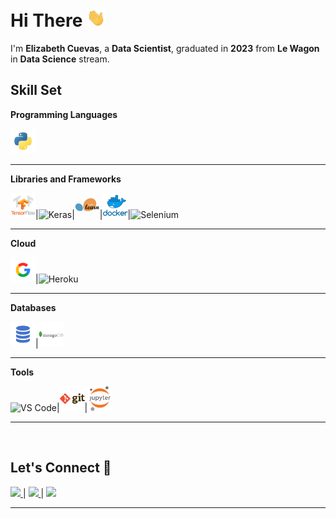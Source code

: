 
<h1>Hi There</a>  <img  src="https://raw.githubusercontent.com/ABSphreak/ABSphreak/master/gifs/Hi.gif"  width="30px"></h1>

  

I'm **Elizabeth Cuevas**, a **Data Scientist**, graduated in **2023** from **Le Wagon** in **Data Science** stream.

  

## Skill Set
  
**Programming Languages**

  

<img  title="Python"  alt="Python"  width="40px"  src="https://raw.githubusercontent.com/github/explore/master/topics/python/python.png"  />

___________________________________________________________________________

  

**Libraries and Frameworks**

  

<img  title="TensorFlow"  alt="TensorFlow"  width="40px"  src="https://raw.githubusercontent.com/github/explore/master/topics/tensorflow/tensorflow.png">|<img  title="Keras"  alt="Keras"  width="40px"  src="https://upload.wikimedia.org/wikipedia/commons/thumb/a/ae/Keras_logo.svg/240px-Keras_logo.svg.png">|<img  title="Scikit-Learn"  alt="Scikit Learn"  width="40px"  src="https://raw.githubusercontent.com/github/explore/master/topics/scikit-learn/scikit-learn.png">|<img  title="Docker"  alt="Docker"  width="40px"  src="https://raw.githubusercontent.com/github/explore/master/topics/docker/docker.png">|<img  title="Selenium"  alt="Selenium"  width="40px"  src="https://img.icons8.com/color/48/000000/selenium-test-automation.png">

  
___________________________________________________________________________


**Cloud**

  

<img  title="Azure"  alt="Azure"  width="40px"  src="https://raw.githubusercontent.com/github/explore/master/topics/google/google.png">|<img  title="Heroku"  alt="Heroku"  width="40px"  src="https://img.icons8.com/color/48/000000/heroku.png">

___________________________________________________________________________

  

**Databases**

  

<img  title="SQL"  alt="SQL"  width="40px"  src="https://raw.githubusercontent.com/github/explore/master/topics/sql/sql.png">|<img  title="MongoDB"  alt="MongoDB"  width="40px"  src="https://raw.githubusercontent.com/github/explore/master/topics/mongodb/mongodb.png"><br>

___________________________________________________________________________

  

**Tools**

  

<img  title="VS Code"  alt="VS Code"  width="40px"  src="https://img.icons8.com/fluent/48/000000/visual-studio-code-2019.png">|<img  title="git"  alt="git"  width="40px"  src="https://raw.githubusercontent.com/github/explore/master/topics/git/git.png">|<img  title="Jupyter Notebook"  alt="Jupyter"  width="40px"  src="https://raw.githubusercontent.com/github/explore/master/topics/jupyter-notebook/jupyter-notebook.png">

___________________________________________________________________________

<br>

  

  

## Let's Connect :handshake:

  

<a href="https://www.linkedin.com/in/elizabethandreacuevasrumbos/">
  <img src="https://cdn2.iconfinder.com/data/icons/social-media-2285/512/1_Linkedin_unofficial_colored_svg-128.png" width="40">
</a> |
<a href="mailto:elizabethcuevasrumbos@gmail.com">
  <img src="https://www.freepnglogos.com/uploads/logo-gmail-png/logo-gmail-png-file-gmail-icon-svg-wikimedia-commons-0.png" width="40">
</a> |
<a href="https://www.kaggle.com/elizabethcuevas">
  <img src="https://www.vectorlogo.zone/logos/kaggle/kaggle-icon.svg" width="40">
</a>

___________________________________________________________________________
